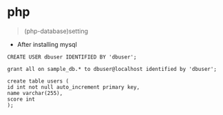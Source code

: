# php

> (php-database)setting

- After installing mysql

```
CREATE USER dbuser IDENTIFIED BY 'dbuser';

grant all on sample_db.* to dbuser@localhost identified by 'dbuser';
```

```
create table users (
id int not null auto_increment primary key,
name varchar(255),
score int
);
```
